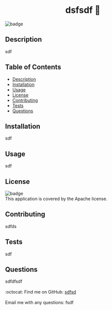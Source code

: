 
<h1 align="center">dsfsdf 🚀 </h1>

![badge](https://img.shields.io/badge/license-Apache-brightgreen)<br />
## Description
sdf
## Table of Contents
- [Description](#description)
- [Installation](#installation)
- [Usage](#usage)
- [License](#license)
- [Contributing](#contributing)
- [Tests](#tests)
- [Questions](#questions)
## Installation
sdf
## Usage
sdf
## License
![badge](https://img.shields.io/badge/license-Apache-brightgreen)
<br />
This application is covered by the Apache license. 
## Contributing
sdfds
## Tests
sdf
## Questions
sdfdfsdf<br />
<br />
:octocat: Find me on GitHub: [sdfsd](https://github.com/sdfsd)<br />
<br />
Email me with any questions: fsdf<br /><br />
  
